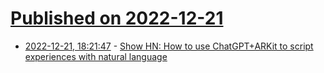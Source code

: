 # [Published on 2022-12-21](index.md)

* [2022-12-21, 18:21:47](https://news.ycombinator.com/item?id=34084345) - [Show HN: How to use ChatGPT+ARKit to script experiences with natural language](https://github.com/trzy/ChatARKit)
